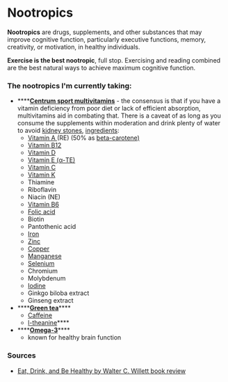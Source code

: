 # Nootropics

**Nootropics** are drugs, supplements, and other substances that may improve cognitive function, particularly executive functions, memory, creativity, or motivation, in healthy individuals.

**Exercise is the best nootropic**, full stop. Exercising and reading combined are the best natural ways to achieve maximum cognitive function.

### The nootropics I'm currently taking: 

* \*\*\*\*[**Centrum sport multivitamins**](https://www.centrum.co.uk/product/centrum-performance) - the consensus is that if you have a vitamin deficiency from poor diet or lack of efficient absorption, multivitamins aid in combating that. There is a caveat of as long as you consume the supplements within moderation and drink plenty of water to avoid [kidney stones](https://blog.providence.org/archive/do-supplements-cause-kidney-stones), [ingredients](https://www.centrum.co.uk/product/centrum-performance):
  * [Vitamin A ](https://www.nhs.uk/conditions/vitamins-and-minerals/vitamin-a/)\(RE\) \(50% as [beta-carotene\)](https://www.nhs.uk/conditions/vitamins-and-minerals/others/)
  * [Vitamin B12](https://www.nhs.uk/conditions/vitamins-and-minerals/vitamin-b/)
  * [Vitamin D](https://www.nhs.uk/conditions/vitamins-and-minerals/vitamin-d/)
  * [Vitamin E \(α-TE\)](https://www.nhs.uk/conditions/vitamins-and-minerals/vitamin-e/)
  * [Vitamin C](https://www.nhs.uk/conditions/vitamins-and-minerals/vitamin-c/)
  * [Vitamin K](https://www.nhs.uk/conditions/vitamins-and-minerals/vitamin-k/)
  * Thiamine
  * Riboflavin
  * Niacin \(NE\)
  * [Vitamin B6](https://www.nhs.uk/conditions/vitamins-and-minerals/vitamin-b/)
  * [Folic acid](https://www.nhs.uk/conditions/vitamins-and-minerals/vitamin-b/)
  * Biotin
  * Pantothenic acid
  * [Iron](https://www.nhs.uk/conditions/vitamins-and-minerals/iron/)
  * [Zinc](https://www.nhs.uk/conditions/vitamins-and-minerals/others/)
  * [Copper](https://www.nhs.uk/conditions/vitamins-and-minerals/others/)
  * [Manganese](https://www.nhs.uk/conditions/vitamins-and-minerals/others/)
  * [Selenium](https://www.nhs.uk/conditions/vitamins-and-minerals/others/)
  * Chromium
  * Molybdenum
  * [Iodine](https://www.nhs.uk/conditions/vitamins-and-minerals/iodine/)
  * Ginkgo biloba extract
  * Ginseng extract
* \*\*\*\*[**Green tea**](https://www.medicalnewstoday.com/articles/269538)\*\*\*\*
  * [Caffeine](https://www.health.harvard.edu/staying-healthy/coffee-more-links-to-health-than-harm)
  * [l-theanine](https://www.medicalnewstoday.com/articles/324120#benefits)\*\*\*\*
* \*\*\*\*[**Omega-3**](https://www.hsph.harvard.edu/nutritionsource/what-should-you-eat/fats-and-cholesterol/types-of-fat/omega-3-fats/)\*\*\*\*
  * known for healthy brain function

### Sources

* [Eat, Drink, and Be Healthy by Walter C. Willett book review](http://www.futurecasts.com/book%20review%204-11.htm)

